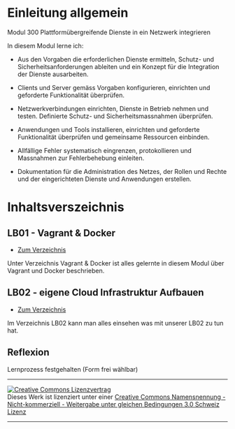 # Einleitung allgemein
Modul 300 Plattformübergreifende Dienste in ein Netzwerk integrieren

In diesem Modul lerne ich:

- Aus den Vorgaben die erforderlichen Dienste ermitteln, Schutz- und Sicherheitsanforderungen ableiten und ein Konzept für die Integration der Dienste ausarbeiten.

- Clients und Server gemäss Vorgaben konfigurieren, einrichten und geforderte Funktionalität überprüfen.

- Netzwerkverbindungen einrichten, Dienste in Betrieb nehmen und testen. Definierte Schutz- und Sicherheitsmassnahmen überprüfen.

- Anwendungen und Tools installieren, einrichten und geforderte Funktionalität überprüfen und gemeinsame Ressourcen einbinden.

- Allfällige Fehler systematisch eingrenzen, protokollieren und Massnahmen zur Fehlerbehebung einleiten.

- Dokumentation für die Administration des Netzes, der Rollen und Rechte und der eingerichteten Dienste und Anwendungen erstellen.

# Inhaltsverszeichnis

## LB01 - Vagrant & Docker
 - [Zum Verzeichnis](Vagrant_&_Docker/README.md)
 
Unter Verzeichnis Vagrant & Docker ist alles gelernte in diesem Modul über Vagrant und Docker beschrieben. 

## LB02 - eigene Cloud Infrastruktur Aufbauen
 - [Zum Verzeichnis](LB02/README.md)
 
Im Verzeichnis LB02 kann man alles einsehen was mit unserer LB02 zu tun hat.

## Reflexion
Lernprozess festgehalten (Form frei wählbar)


- - -
<a rel="license" href="http://creativecommons.org/licenses/by-nc-sa/3.0/ch/"><img alt="Creative Commons Lizenzvertrag" style="border-width:0" src="https://i.creativecommons.org/l/by-nc-sa/3.0/ch/88x31.png" /></a><br />Dieses Werk ist lizenziert unter einer <a rel="license" href="http://creativecommons.org/licenses/by-nc-sa/3.0/ch/">Creative Commons Namensnennung - Nicht-kommerziell - Weitergabe unter gleichen Bedingungen 3.0 Schweiz Lizenz</a>

- - -
